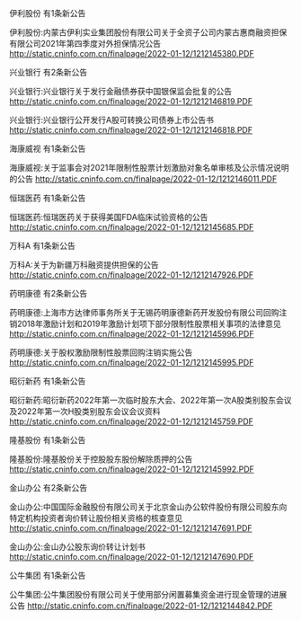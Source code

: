 伊利股份 有1条新公告 

伊利股份:内蒙古伊利实业集团股份有限公司关于全资子公司内蒙古惠商融资担保有限公司2021年第四季度对外担保情况公告 http://static.cninfo.com.cn/finalpage/2022-01-12/1212145380.PDF 

兴业银行 有2条新公告 

兴业银行:兴业银行关于发行金融债券获中国银保监会批复的公告 http://static.cninfo.com.cn/finalpage/2022-01-12/1212146819.PDF 

兴业银行:兴业银行公开发行A股可转换公司债券上市公告书 http://static.cninfo.com.cn/finalpage/2022-01-12/1212146818.PDF 

海康威视 有1条新公告 

海康威视:关于监事会对2021年限制性股票计划激励对象名单审核及公示情况说明的公告 http://static.cninfo.com.cn/finalpage/2022-01-12/1212146011.PDF 

恒瑞医药 有1条新公告 

恒瑞医药:恒瑞医药关于获得美国FDA临床试验资格的公告 http://static.cninfo.com.cn/finalpage/2022-01-12/1212145685.PDF 

万科A 有1条新公告 

万科A:关于为新疆万科融资提供担保的公告 http://static.cninfo.com.cn/finalpage/2022-01-12/1212147926.PDF 

药明康德 有2条新公告 

药明康德:上海市方达律师事务所关于无锡药明康德新药开发股份有限公司回购注销2018年激励计划和2019年激励计划项下部分限制性股票相关事项的法律意见 http://static.cninfo.com.cn/finalpage/2022-01-12/1212145996.PDF 

药明康德:关于股权激励限制性股票回购注销实施公告 http://static.cninfo.com.cn/finalpage/2022-01-12/1212145995.PDF 

昭衍新药 有1条新公告 

昭衍新药:昭衍新药2022年第一次临时股东大会、2022年第一次A股类别股东会议及2022年第一次H股类别股东会议会议资料 http://static.cninfo.com.cn/finalpage/2022-01-12/1212145759.PDF 

隆基股份 有1条新公告 

隆基股份:隆基股份关于控股股东股份解除质押的公告 http://static.cninfo.com.cn/finalpage/2022-01-12/1212145992.PDF 

金山办公 有2条新公告 

金山办公:中国国际金融股份有限公司关于北京金山办公软件股份有限公司股东向特定机构投资者询价转让股份相关资格的核查意见 http://static.cninfo.com.cn/finalpage/2022-01-12/1212147691.PDF 

金山办公:金山办公股东询价转让计划书 http://static.cninfo.com.cn/finalpage/2022-01-12/1212147690.PDF 

公牛集团 有1条新公告 

公牛集团:公牛集团股份有限公司关于使用部分闲置募集资金进行现金管理的进展公告 http://static.cninfo.com.cn/finalpage/2022-01-12/1212144842.PDF 

